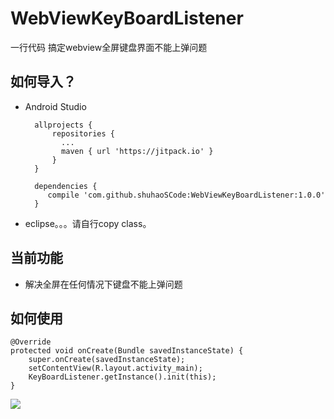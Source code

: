 # WebViewKeyBoardListener
一行代码 搞定webview全屏键盘界面不能上弹问题

## 如何导入？

* Android Studio

		allprojects {
			repositories {
			  ...
			  maven { url 'https://jitpack.io' }
			}
		}
		  
		dependencies {
	       compile 'com.github.shuhaoSCode:WebViewKeyBoardListener:1.0.0'
		}


* eclipse。。。请自行copy class。

## 当前功能
* 解决全屏在任何情况下键盘不能上弹问题

## 如何使用
	@Override
    protected void onCreate(Bundle savedInstanceState) {
        super.onCreate(savedInstanceState);
        setContentView(R.layout.activity_main);
        KeyBoardListener.getInstance().init(this);
    }
[![](https://jitpack.io/v/shuhaoSCode/WebViewKeyBoardListener.svg)](https://jitpack.io/#shuhaoSCode/WebViewKeyBoardListener)
